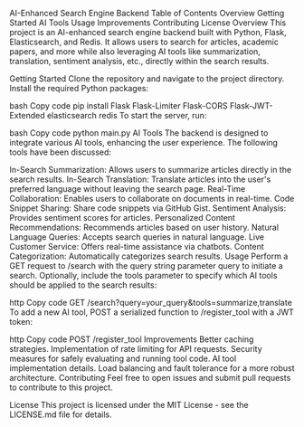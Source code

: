 AI-Enhanced Search Engine Backend
Table of Contents
Overview
Getting Started
AI Tools
Usage
Improvements
Contributing
License
Overview
This project is an AI-enhanced search engine backend built with Python, Flask, Elasticsearch, and Redis. It allows users to search for articles, academic papers, and more while also leveraging AI tools like summarization, translation, sentiment analysis, etc., directly within the search results.

Getting Started
Clone the repository and navigate to the project directory. Install the required Python packages:

bash
Copy code
pip install Flask Flask-Limiter Flask-CORS Flask-JWT-Extended elasticsearch redis
To start the server, run:

bash
Copy code
python main.py
AI Tools
The backend is designed to integrate various AI tools, enhancing the user experience. The following tools have been discussed:

In-Search Summarization: Allows users to summarize articles directly in the search results.
In-Search Translation: Translate articles into the user's preferred language without leaving the search page.
Real-Time Collaboration: Enables users to collaborate on documents in real-time.
Code Snippet Sharing: Share code snippets via GitHub Gist.
Sentiment Analysis: Provides sentiment scores for articles.
Personalized Content Recommendations: Recommends articles based on user history.
Natural Language Queries: Accepts search queries in natural language.
Live Customer Service: Offers real-time assistance via chatbots.
Content Categorization: Automatically categorizes search results.
Usage
Perform a GET request to /search with the query string parameter query to initiate a search. Optionally, include the tools parameter to specify which AI tools should be applied to the search results:

http
Copy code
GET /search?query=your_query&tools=summarize,translate
To add a new AI tool, POST a serialized function to /register_tool with a JWT token:

http
Copy code
POST /register_tool
Improvements
Better caching strategies.
Implementation of rate limiting for API requests.
Security measures for safely evaluating and running tool code.
AI tool implementation details.
Load balancing and fault tolerance for a more robust architecture.
Contributing
Feel free to open issues and submit pull requests to contribute to this project.

License
This project is licensed under the MIT License - see the LICENSE.md file for details.
